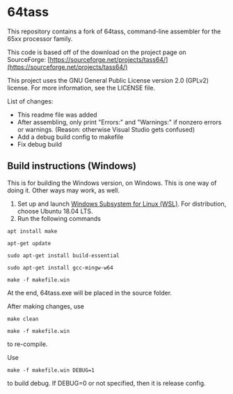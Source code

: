 # 64tass
This repository contains a fork of 64tass, command-line assembler for the 65xx processor family. 

This code is based off of the download on the project page on SourceForge:
[https://sourceforge.net/projects/tass64/](https://sourceforge.net/projects/tass64/)

This project uses the GNU General Public License version 2.0 (GPLv2) license. For more information, see the LICENSE file.

List of changes:
* This readme file was added
* After assembling, only print "Errors:" and "Warnings:" if nonzero errors or warnings. (Reason: otherwise Visual Studio gets confused)
* Add a debug build config to makefile
* Fix debug build

## Build instructions (Windows)
This is for building the Windows version, on Windows. This is one way of doing it. Other ways may work, as well.

1. Set up and launch [Windows Subsystem for Linux (WSL)](https://docs.microsoft.com/en-us/windows/wsl/about). For distribution, choose Ubuntu 18.04 LTS.
2. Run the following commands
```
apt install make

apt-get update

sudo apt-get install build-essential

sudo apt-get install gcc-mingw-w64

make -f makefile.win
```
At the end, 64tass.exe will be placed in the source folder.

After making changes, use
```
make clean

make -f makefile.win
```
to re-compile.

Use
```
make -f makefile.win DEBUG=1
```
to build debug. If DEBUG=0 or not specified, then it is release config.
```
